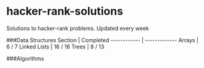 # hacker-rank-solutions
Solutions to hacker-rank problems. Updated every week

###Data Structures
Section | Completed
------------ | -------------
Arrays |  6 / 7
Linked Lists | 16 / 16
Trees | 8 / 13

###Algorithms
